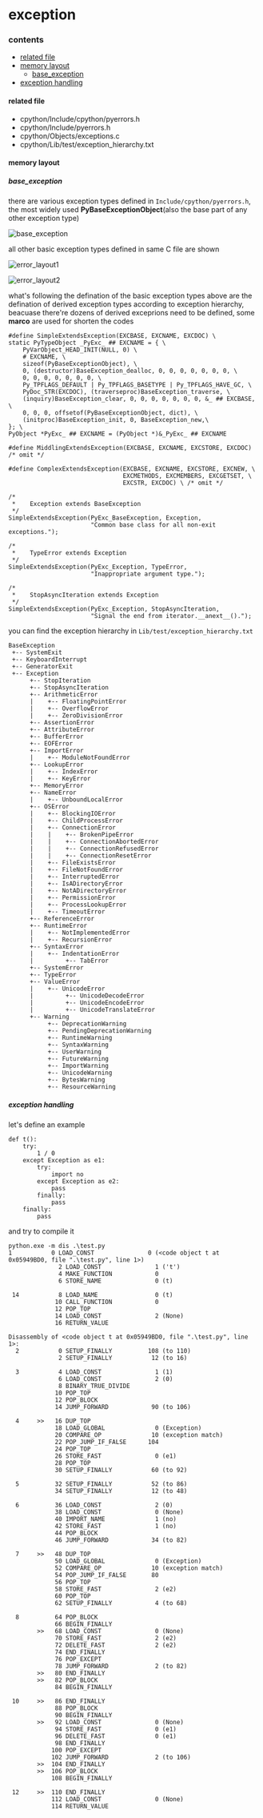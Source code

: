 # exception

### contents

* [related file](#related-file)
* [memory layout](#memory-layout)
	* [base_exception](#base_exception)
* [exception handling](#exception-handling)

#### related file

* cpython/Include/cpython/pyerrors.h
* cpython/Include/pyerrors.h
* cpython/Objects/exceptions.c
* cpython/Lib/test/exception_hierarchy.txt

#### memory layout

##### base_exception

there are various exception types defined in `Include/cpython/pyerrors.h`, the most widely used **PyBaseExceptionObject**(also the base part of any other exception type)

![base_exception](https://github.com/zpoint/CPython-Internals/blob/master/Interpreter/exception/base_exception.png)

all other basic exception types defined in same C file are shown

![error_layout1](https://github.com/zpoint/CPython-Internals/blob/master/Interpreter/exception/error_layout1.png)

![error_layout2](https://github.com/zpoint/CPython-Internals/blob/master/Interpreter/exception/error_layout2.png)

what's following the defination of the basic exception types above are the defination of derived exception types according to exception hierarchy, beacuase there're dozens of derived exceprions need to be defined, some **marco** are used for shorten the codes

    #define SimpleExtendsException(EXCBASE, EXCNAME, EXCDOC) \
    static PyTypeObject _PyExc_ ## EXCNAME = { \
        PyVarObject_HEAD_INIT(NULL, 0) \
        # EXCNAME, \
        sizeof(PyBaseExceptionObject), \
        0, (destructor)BaseException_dealloc, 0, 0, 0, 0, 0, 0, 0, \
        0, 0, 0, 0, 0, 0, 0, \
        Py_TPFLAGS_DEFAULT | Py_TPFLAGS_BASETYPE | Py_TPFLAGS_HAVE_GC, \
        PyDoc_STR(EXCDOC), (traverseproc)BaseException_traverse, \
        (inquiry)BaseException_clear, 0, 0, 0, 0, 0, 0, 0, &_ ## EXCBASE, \
        0, 0, 0, offsetof(PyBaseExceptionObject, dict), \
        (initproc)BaseException_init, 0, BaseException_new,\
    }; \
    PyObject *PyExc_ ## EXCNAME = (PyObject *)&_PyExc_ ## EXCNAME

    #define MiddlingExtendsException(EXCBASE, EXCNAME, EXCSTORE, EXCDOC) /* omit */

    #define ComplexExtendsException(EXCBASE, EXCNAME, EXCSTORE, EXCNEW, \
                                    EXCMETHODS, EXCMEMBERS, EXCGETSET, \
                                    EXCSTR, EXCDOC) \ /* omit */

    /*
     *    Exception extends BaseException
     */
    SimpleExtendsException(PyExc_BaseException, Exception,
                           "Common base class for all non-exit exceptions.");

    /*
     *    TypeError extends Exception
     */
    SimpleExtendsException(PyExc_Exception, TypeError,
                           "Inappropriate argument type.");

    /*
     *    StopAsyncIteration extends Exception
     */
    SimpleExtendsException(PyExc_Exception, StopAsyncIteration,
                           "Signal the end from iterator.__anext__().");

you can find the exception hierarchy in `Lib/test/exception_hierarchy.txt`

    BaseException
     +-- SystemExit
     +-- KeyboardInterrupt
     +-- GeneratorExit
     +-- Exception
          +-- StopIteration
          +-- StopAsyncIteration
          +-- ArithmeticError
          |    +-- FloatingPointError
          |    +-- OverflowError
          |    +-- ZeroDivisionError
          +-- AssertionError
          +-- AttributeError
          +-- BufferError
          +-- EOFError
          +-- ImportError
          |    +-- ModuleNotFoundError
          +-- LookupError
          |    +-- IndexError
          |    +-- KeyError
          +-- MemoryError
          +-- NameError
          |    +-- UnboundLocalError
          +-- OSError
          |    +-- BlockingIOError
          |    +-- ChildProcessError
          |    +-- ConnectionError
          |    |    +-- BrokenPipeError
          |    |    +-- ConnectionAbortedError
          |    |    +-- ConnectionRefusedError
          |    |    +-- ConnectionResetError
          |    +-- FileExistsError
          |    +-- FileNotFoundError
          |    +-- InterruptedError
          |    +-- IsADirectoryError
          |    +-- NotADirectoryError
          |    +-- PermissionError
          |    +-- ProcessLookupError
          |    +-- TimeoutError
          +-- ReferenceError
          +-- RuntimeError
          |    +-- NotImplementedError
          |    +-- RecursionError
          +-- SyntaxError
          |    +-- IndentationError
          |         +-- TabError
          +-- SystemError
          +-- TypeError
          +-- ValueError
          |    +-- UnicodeError
          |         +-- UnicodeDecodeError
          |         +-- UnicodeEncodeError
          |         +-- UnicodeTranslateError
          +-- Warning
               +-- DeprecationWarning
               +-- PendingDeprecationWarning
               +-- RuntimeWarning
               +-- SyntaxWarning
               +-- UserWarning
               +-- FutureWarning
               +-- ImportWarning
               +-- UnicodeWarning
               +-- BytesWarning
               +-- ResourceWarning

##### exception handling

let's define an example

    def t():
        try:
            1 / 0
        except Exception as e1:
            try:
                import no
            except Exception as e2:
                pass
            finally:
                pass
        finally:
            pass

and try to compile it

	python.exe -m dis .\test.py
    1           0 LOAD_CONST               0 (<code object t at 0x05949BD0, file ".\test.py", line 1>)
                  2 LOAD_CONST               1 ('t')
                  4 MAKE_FUNCTION            0
                  6 STORE_NAME               0 (t)

     14           8 LOAD_NAME                0 (t)
                 10 CALL_FUNCTION            0
                 12 POP_TOP
                 14 LOAD_CONST               2 (None)
                 16 RETURN_VALUE

    Disassembly of <code object t at 0x05949BD0, file ".\test.py", line 1>:
      2           0 SETUP_FINALLY          108 (to 110)
                  2 SETUP_FINALLY           12 (to 16)

      3           4 LOAD_CONST               1 (1)
                  6 LOAD_CONST               2 (0)
                  8 BINARY_TRUE_DIVIDE
                 10 POP_TOP
                 12 POP_BLOCK
                 14 JUMP_FORWARD            90 (to 106)

      4     >>   16 DUP_TOP
                 18 LOAD_GLOBAL              0 (Exception)
                 20 COMPARE_OP              10 (exception match)
                 22 POP_JUMP_IF_FALSE      104
                 24 POP_TOP
                 26 STORE_FAST               0 (e1)
                 28 POP_TOP
                 30 SETUP_FINALLY           60 (to 92)

      5          32 SETUP_FINALLY           52 (to 86)
                 34 SETUP_FINALLY           12 (to 48)

      6          36 LOAD_CONST               2 (0)
                 38 LOAD_CONST               0 (None)
                 40 IMPORT_NAME              1 (no)
                 42 STORE_FAST               1 (no)
                 44 POP_BLOCK
                 46 JUMP_FORWARD            34 (to 82)

      7     >>   48 DUP_TOP
                 50 LOAD_GLOBAL              0 (Exception)
                 52 COMPARE_OP              10 (exception match)
                 54 POP_JUMP_IF_FALSE       80
                 56 POP_TOP
                 58 STORE_FAST               2 (e2)
                 60 POP_TOP
                 62 SETUP_FINALLY            4 (to 68)

      8          64 POP_BLOCK
                 66 BEGIN_FINALLY
            >>   68 LOAD_CONST               0 (None)
                 70 STORE_FAST               2 (e2)
                 72 DELETE_FAST              2 (e2)
                 74 END_FINALLY
                 76 POP_EXCEPT
                 78 JUMP_FORWARD             2 (to 82)
            >>   80 END_FINALLY
            >>   82 POP_BLOCK
                 84 BEGIN_FINALLY

     10     >>   86 END_FINALLY
                 88 POP_BLOCK
                 90 BEGIN_FINALLY
            >>   92 LOAD_CONST               0 (None)
                 94 STORE_FAST               0 (e1)
                 96 DELETE_FAST              0 (e1)
                 98 END_FINALLY
                100 POP_EXCEPT
                102 JUMP_FORWARD             2 (to 106)
            >>  104 END_FINALLY
            >>  106 POP_BLOCK
                108 BEGIN_FINALLY

     12     >>  110 END_FINALLY
                112 LOAD_CONST               0 (None)
                114 RETURN_VALUE
